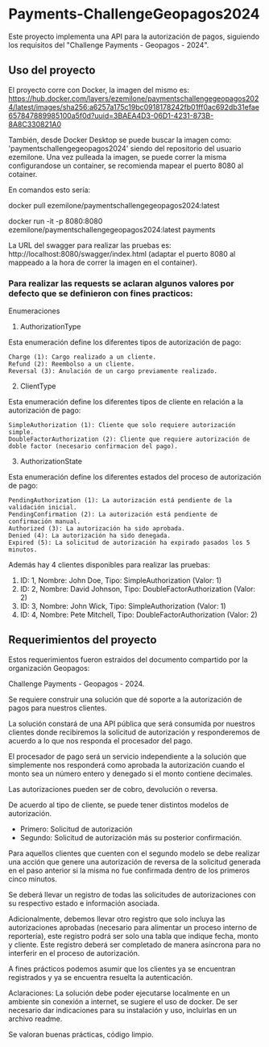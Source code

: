 # Payments-ChallengeGeopagos2024
Este proyecto implementa una API para la autorización de pagos, siguiendo los requisitos del "Challenge Payments - Geopagos - 2024".

## Uso del proyecto
El proyecto corre con Docker, la imagen del mismo es: https://hub.docker.com/layers/ezemilone/paymentschallengegeopagos2024/latest/images/sha256:a6257a175c19bc0918178242fb01ff0ac692db31efae657847889985100a5f0d?uuid=3BAEA4D3-06D1-4231-873B-8A8C330821A0

También, desde Docker Desktop se puede buscar la imagen como: 'paymentschallengegeopagos2024' siendo del repositorio del usuario ezemilone. Una vez pulleada la imagen, se puede correr la misma configurandose un container, se recomienda mapear el puerto 8080 al cotainer.

En comandos esto sería:

docker pull ezemilone/paymentschallengegeopagos2024:latest

docker run -it -p 8080:8080 ezemilone/paymentschallengegeopagos2024:latest payments

La URL del swagger para realizar las pruebas es: http://localhost:8080/swagger/index.html (adaptar el puerto 8080 al mappeado a la hora de correr la imagen en el container).

### Para realizar las requests se aclaran algunos valores por defecto que se definieron con fines practicos:
Enumeraciones

1. AuthorizationType

Esta enumeración define los diferentes tipos de autorización de pago:

    Charge (1): Cargo realizado a un cliente.
    Refund (2): Reembolso a un cliente.
    Reversal (3): Anulación de un cargo previamente realizado.

2. ClientType

Esta enumeración define los diferentes tipos de cliente en relación a la autorización de pago:

    SimpleAuthorization (1): Cliente que solo requiere autorización simple.
    DoubleFactorAuthorization (2): Cliente que requiere autorización de doble factor (necesario confirmacion del pago).

3. AuthorizationState

Esta enumeración define los diferentes estados del proceso de autorización de pago:

    PendingAuthorization (1): La autorización está pendiente de la validación inicial.
    PendingConfirmation (2): La autorización está pendiente de confirmación manual.
    Authorized (3): La autorización ha sido aprobada.
    Denied (4): La autorización ha sido denegada.
    Expired (5): La solicitud de autorización ha expirado pasados los 5 minutos.

Además hay 4 clientes disponibles para realizar las pruebas:
1) ID: 1, Nombre: John Doe, Tipo: SimpleAuthorization (Valor: 1)
2) ID: 2, Nombre: David Johnson, Tipo: DoubleFactorAuthorization (Valor: 2)
3) ID: 3, Nombre: John Wick, Tipo: SimpleAuthorization (Valor: 1)
4) ID: 4, Nombre: Pete Mitchell, Tipo: DoubleFactorAuthorization (Valor: 2)

## Requerimientos del proyecto
Estos requerimientos fueron estraidos del documento compartido por la organización Geopagos:

Challenge Payments - Geopagos - 2024.

Se requiere construir una solución que dé soporte a la autorización de pagos para nuestros clientes.

La solución constará de una API pública que será consumida por nuestros clientes donde recibiremos la solicitud de autorización y responderemos de acuerdo a lo que nos responda el procesador del pago.

El procesador de pago será un servicio independiente a la solución que simplemente nos responderá como aprobada la autorización cuando el monto sea un número entero y denegado si el monto contiene decimales.

Las autorizaciones pueden ser de cobro, devolución o reversa.

De acuerdo al tipo de cliente, se puede tener distintos modelos de autorización.
- Primero: Solicitud de autorización
- Segundo: Solicitud de autorización más su posterior confirmación.

Para aquellos clientes que cuenten con el segundo modelo se debe realizar una acción que genere una autorización de reversa de la solicitud generada en el paso anterior si la misma no fue confirmada dentro de los primeros cinco minutos.

Se deberá llevar un registro de todas las solicitudes de autorizaciones con su respectivo estado e información asociada.

Adicionalmente, debemos llevar otro registro que solo incluya las autorizaciones aprobadas (necesario para alimentar un proceso interno de reportería), este registro podrá ser solo una tabla que indique fecha, monto y cliente. Este registro deberá ser completado de manera asíncrona para no interferir en el proceso de autorización.

A fines prácticos podemos asumir que los clientes ya se encuentran registrados y ya se encuentra resuelta la autenticación.

Aclaraciones:
La solución debe poder ejecutarse localmente en un ambiente sin conexión a internet, se sugiere el uso de docker. De ser necesario dar indicaciones para su instalación y uso, incluirlas en un archivo readme.

Se valoran buenas prácticas, código limpio.
